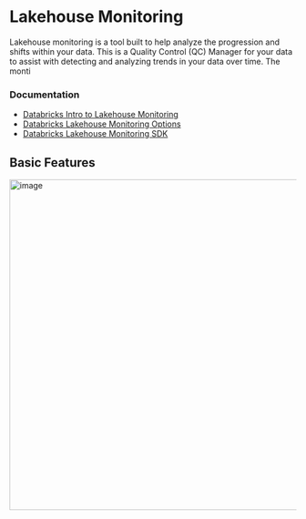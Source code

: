 # Lakehouse Monitoring
Lakehouse monitoring is a tool built to help analyze the progression and shifts within your data. This is a Quality Control (QC) Manager for your data to assist with detecting and analyzing trends in your data over time. The monti

### Documentation
- [Databricks Intro to Lakehouse Monitoring](https://docs.databricks.com/aws/en/lakehouse-monitoring/)
- [Databricks Lakehouse Monitoring Options](https://docs.databricks.com/aws/en/lakehouse-monitoring/create-monitor-api)
- [Databricks Lakehouse Monitoring SDK](https://databricks-sdk-py.readthedocs.io/en/latest/workspace/catalog/quality_monitors.html)

## Basic Features
<img width="1289" height="581" alt="image" src="https://github.com/user-attachments/assets/b96eadf2-64c2-4b70-aa7e-a83bd045b512" />
